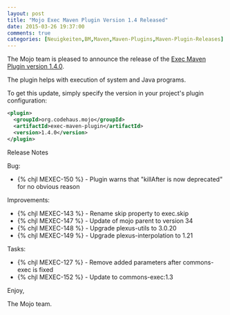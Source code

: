 ```yaml
---
layout: post
title: "Mojo Exec Maven Plugin Version 1.4 Released"
date: 2015-03-26 19:37:00
comments: true
categories: [Neuigkeiten,BM,Maven,Maven-Plugins,Maven-Plugin-Releases]
---
```

The Mojo team is pleased to announce the release of the 
[Exec Maven Plugin version 1.4.0](http://mojo.codehaus.org/exec-maven-plugin/).

The plugin helps with execution of system and Java programs.


To get this update, simply specify the version in your project's
plugin configuration:

``` xml
<plugin>
  <groupId>org.codehaus.mojo</groupId>
  <artifactId>exec-maven-plugin</artifactId>
  <version>1.4.0</version>
</plugin>
```

<!-- more -->

Release Notes

Bug:

 * {% chjl MEXEC-150 %} - Plugin warns that "killAfter is now deprecated" for no obvious reason

Improvements:

 * {% chjl MEXEC-143 %} - Rename skip property to exec.skip
 * {% chjl MEXEC-147 %} - Update of mojo parent to version 34
 * {% chjl MEXEC-148 %} - Upgrade plexus-utils to 3.0.20
 * {% chjl MEXEC-149 %} - Upgrade plexus-interpolation to 1.21

Tasks:

 * {% chjl MEXEC-127 %} - Remove added parameters after commons-exec is fixed
 * {% chjl MEXEC-152 %} - Update to commons-exec:1.3

Enjoy,

The Mojo team.
